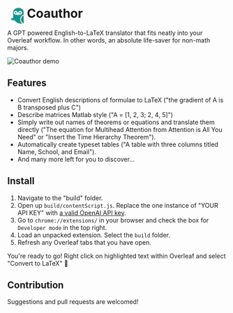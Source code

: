 # <img src="public/icons/icon_48.png" width="45" align="left">  Coauthor

A GPT powered English-to-LaTeX translator that fits neatly into your Overleaf workflow. In other words, an absolute life-saver for non-math majors.

![Coauthor demo](demo.gif)

## Features

- Convert English descriptions of formulae to LaTeX ("the gradient of A is B transposed plus C")
- Describe matrices Matlab style ("A = [1, 2, 3; 2, 4, 5]")
- Simply write out names of theorems or equations and translate them directly ("The equation for Multihead Attention from Attention is All You Need" or "Insert the Time Hierarchy Theorem").
- Automatically create typeset tables ("A table with three columns titled Name, School, and Email").
- And many more left for you to discover...

## Install

1. Navigate to the "build" folder.
2. Open up `build/contentScript.js`. Replace the one instance of "YOUR API KEY" with [a valid OpenAI API key](https://beta.openai.com/account/api-keys).
3. Go to `chrome://extensions/` in your browser and check the box for `Developer mode` in the top right.
4. Load an unpacked extension. Select the `build` folder.
5. Refresh any Overleaf tabs that you have open.

You're ready to go! Right click on highlighted text within Overleaf and select "Convert to LaTeX" 🎉

## Contribution

Suggestions and pull requests are welcomed!

